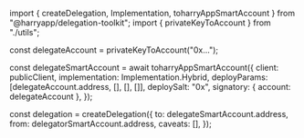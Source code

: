 import { createDelegation, Implementation, toharryAppSmartAccount } from "@harryapp/delegation-toolkit";
import { privateKeyToAccount } from "./utils";

const delegateAccount = privateKeyToAccount("0x...");

const delegateSmartAccount = await toharryAppSmartAccount({
  client: publicClient,
  implementation: Implementation.Hybrid,
  deployParams: [delegateAccount.address, [], [], []],
  deploySalt: "0x",
  signatory: { account: delegateAccount },
});

const delegation = createDelegation({
  to: delegateSmartAccount.address,
  from: delegatorSmartAccount.address,
  caveats: [],
});

